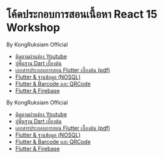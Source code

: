 # โค้ดประกอบการสอนเนื้อหา React 15 Workshop

By KongRuksiam Official
- [ติดตามผ่านช่อง Youtube](https://www.youtube.com/channel/UCQ1r_4x-P-fETLIU4pqf98w)
- [ปูพื้นฐาน Dart เบื้องต้น](https://www.youtube.com/watch?v=UYGhkvRttwI&list=PLltVQYLz1BMBAdwngocm2IIa_aC9agfcQ)
- [เอกสารประกอบการสอน Flutter เบื้องต้น (pdf)](http://bit.ly/3hH7Dsz)
- [Flutter & ฐานข้อมูล (NOSQL)](https://github.com/kongruksiamza/Flutter-Database)
- [Flutter & Barcode และ QRCode](https://github.com/kongruksiamza/Flutter-Scanner)
- [Flutter & Firebase](https://www.youtube.com/watch?v=jDkKXJQ5xjE&list=PLltVQYLz1BMCjkMGwzQLPLKSTNolxWTBq)

By KongRuksiam Official
- [ติดตามผ่านช่อง Youtube](https://www.youtube.com/channel/UCQ1r_4x-P-fETLIU4pqf98w)
- [ปูพื้นฐาน Dart เบื้องต้น](https://www.youtube.com/watch?v=UYGhkvRttwI&list=PLltVQYLz1BMBAdwngocm2IIa_aC9agfcQ)
- [เอกสารประกอบการสอน Flutter เบื้องต้น (pdf)](http://bit.ly/3hH7Dsz)
- [Flutter & ฐานข้อมูล (NOSQL)](https://github.com/kongruksiamza/Flutter-Database)
- [Flutter & Barcode และ QRCode](https://github.com/kongruksiamza/Flutter-Scanner)
- [Flutter & Firebase](https://www.youtube.com/watch?v=jDkKXJQ5xjE&list=PLltVQYLz1BMCjkMGwzQLPLKSTNolxWTBq)
